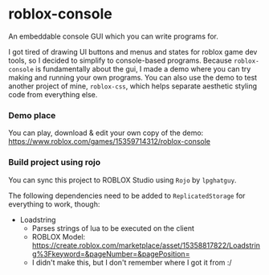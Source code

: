 # roblox-console

An embeddable console GUI which you can write programs for.

I got tired of drawing UI buttons and menus and states for roblox game dev tools, so I decided to simplify to console-based programs.
Because `roblox-console` is fundamentally about the gui, I made a demo where you can try making and running your own programs.
You can also use the demo to test another project of mine, `roblox-css`, which helps separate aesthetic styling code from everything else.

### Demo place

You can play, download & edit your own copy of the demo: https://www.roblox.com/games/15359714312/roblox-console

### Build project using rojo

You can sync this project to ROBLOX Studio using `Rojo` by `lpghatguy`.

The following dependencies need to be added to `ReplicatedStorage` for everything to work, though:

- Loadstring
  - Parses strings of lua to be executed on the client
  - ROBLOX Model: https://create.roblox.com/marketplace/asset/15358817822/Loadstring%3Fkeyword=&pageNumber=&pagePosition=
  - I didn't make this, but I don't remember where I got it from :/
